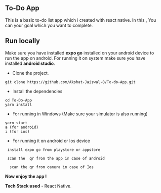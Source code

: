 ## To-Do App

This is a basic to-do list app which i created with react native. 
In this , You can your goal which you want to complete.

## Run locally 
Make sure you have installed **expo go** installed on your android device to run the app on android. 
For running it on system make sure you have installed **android studio**.

- Clone the project.

```
git clone https://github.com/Akshat-Jaiswal-8/To-do-App.git

```
- Install the dependencies

``` 
cd To-Do-App
yarn install

```
- For running in Windows (Make sure your simulator is also running)

``` 
yarn start
a (for android)
i (for ios)

```
- For running it on android or Ios device 

```
 install expo go from playstore or appstore

```
```
 scan the  qr from the app in case of android
```
```
  scan the qr from camera in case of Ios
```

**Now enjoy the app !**

**Tech Stack used** - React Native.

